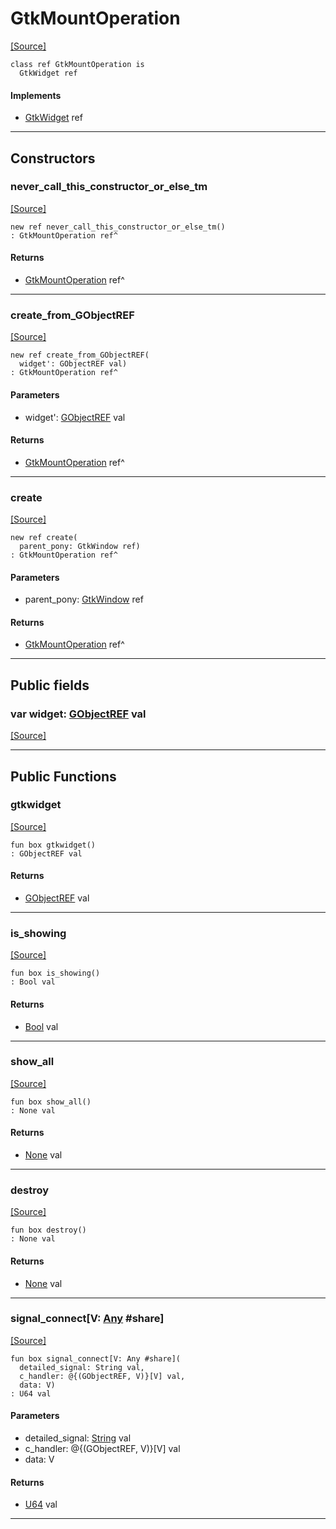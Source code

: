 # GtkMountOperation
<span class="source-link">[[Source]](src/gtk3/GtkMountOperation.md#L6)</span>
```pony
class ref GtkMountOperation is
  GtkWidget ref
```

#### Implements

* [GtkWidget](gtk3-GtkWidget.md) ref

---

## Constructors

### never_call_this_constructor_or_else_tm
<span class="source-link">[[Source]](src/gtk3/GtkMountOperation.md#L10)</span>


```pony
new ref never_call_this_constructor_or_else_tm()
: GtkMountOperation ref^
```

#### Returns

* [GtkMountOperation](gtk3-GtkMountOperation.md) ref^

---

### create_from_GObjectREF
<span class="source-link">[[Source]](src/gtk3/GtkMountOperation.md#L13)</span>


```pony
new ref create_from_GObjectREF(
  widget': GObjectREF val)
: GtkMountOperation ref^
```
#### Parameters

*   widget': [GObjectREF](gtk3-..-gobject-GObjectREF.md) val

#### Returns

* [GtkMountOperation](gtk3-GtkMountOperation.md) ref^

---

### create
<span class="source-link">[[Source]](src/gtk3/GtkMountOperation.md#L17)</span>


```pony
new ref create(
  parent_pony: GtkWindow ref)
: GtkMountOperation ref^
```
#### Parameters

*   parent_pony: [GtkWindow](gtk3-GtkWindow.md) ref

#### Returns

* [GtkMountOperation](gtk3-GtkMountOperation.md) ref^

---

## Public fields

### var widget: [GObjectREF](gtk3-..-gobject-GObjectREF.md) val
<span class="source-link">[[Source]](src/gtk3/GtkMountOperation.md#L7)</span>



---

## Public Functions

### gtkwidget
<span class="source-link">[[Source]](src/gtk3/GtkMountOperation.md#L9)</span>


```pony
fun box gtkwidget()
: GObjectREF val
```

#### Returns

* [GObjectREF](gtk3-..-gobject-GObjectREF.md) val

---

### is_showing
<span class="source-link">[[Source]](src/gtk3/GtkMountOperation.md#L35)</span>


```pony
fun box is_showing()
: Bool val
```

#### Returns

* [Bool](builtin-Bool.md) val

---

### show_all
<span class="source-link">[[Source]](src/gtk3/GtkWidget.md#L4)</span>


```pony
fun box show_all()
: None val
```

#### Returns

* [None](builtin-None.md) val

---

### destroy
<span class="source-link">[[Source]](src/gtk3/GtkWidget.md#L10)</span>


```pony
fun box destroy()
: None val
```

#### Returns

* [None](builtin-None.md) val

---

### signal_connect\[V: [Any](builtin-Any.md) #share\]
<span class="source-link">[[Source]](src/gtk3/GtkWidget.md#L13)</span>


```pony
fun box signal_connect[V: Any #share](
  detailed_signal: String val,
  c_handler: @{(GObjectREF, V)}[V] val,
  data: V)
: U64 val
```
#### Parameters

*   detailed_signal: [String](builtin-String.md) val
*   c_handler: @{(GObjectREF, V)}[V] val
*   data: V

#### Returns

* [U64](builtin-U64.md) val

---

